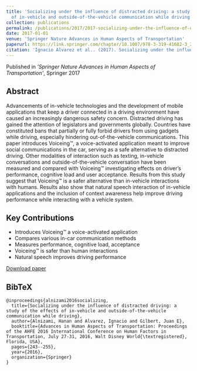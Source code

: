 ```yaml
---
title: 'Socializing under the influence of distracted driving: a study of the effects
  of in-vehicle and outside-of-the-vehicle communication while driving'
collection: publications
permalink: /publications/2017/2017-socializing-under-the-influence-of-distracted-driv
date: 2017-01-01
venue: 'Springer Nature Advances in Human Aspects of Transportation'
paperurl: https://link.springer.com/chapter/10.1007/978-3-319-41682-3_21
citation: 'Ignacio Alvarez et al.. (2017). Socializing under the influence of distracted driving: a study of the effects of in-vehicle and outside-of-the-vehicle communication while driving. Springer Nature Advances in Human Aspects of Transportation.'
---
```


Published in *'Springer Nature Advances in Human Aspects of Transportation'*, Springer 2017

## Abstract

Advancements of in-vehicle technologies and the development of mobile applications that keep a driver connected in a driving environment have caused an increasingly dangerous safety concern. Distracted driving has gained the attention of legislators and governments globally. Countries have constituted bans that partially or fully forbid drivers from using gadgets while driving, especially hindering out-of-the-vehicle communications. This paper introduces Voiceing™, a voice-activated application meant to improve social communications in the car, serving as a safe alternative to distracted driving. Other modalities of interaction such as texting, in-vehicle conversations and outside-of-the-vehicle conversation have been measured and compared with Voiceing™ investigating effects on driver’s performance, cognitive load and user acceptance. Results from this study suggest that Voiceing™ is a safer alternative than in-vehicle interactions with humans. Results also show that natural speech interaction of in-vehicle applications and the inclusion of context awareness help improve driving performance while interacting with a vehicle system.

## Key Contributions

* Introduces Voiceing™ a voice-activated application
* Compares various in-car communication methods
* Measures performance, cognitive load, acceptance
* Voiceing™ is safer than human interactions
* Natural speech improves driving performance

[Download paper](https://link.springer.com/chapter/10.1007/978-3-319-41682-3_21)

## BibTeX

```
@inproceedings{alnizami2016socializing,
  title={Socializing under the influence of distracted driving: a study of the effects of in-vehicle and outside-of-the-vehicle communication while driving},
  author={Alnizami, Hanan and Alvarez, Ignacio and Gilbert, Juan E},
  booktitle={Advances in Human Aspects of Transportation: Proceedings of the AHFE 2016 International Conference on Human Factors in Transportation, July 27-31, 2016, Walt Disney World{\textregistered}, Florida, USA},
  pages={243--255},
  year={2016},
  organization={Springer}
}
```